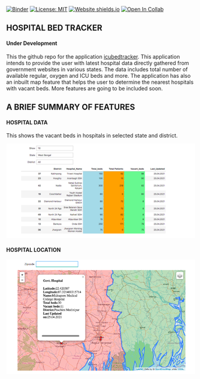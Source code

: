 [![Binder](https://mybinder.org/badge_logo.svg)](https://mybinder.org/v2/gh/hardikroutray/icutracker/HEAD)
[![License: MIT](https://img.shields.io/badge/License-MIT-yellow.svg)](https://opensource.org/licenses/MIT)
[![Website shields.io](https://img.shields.io/website-up-down-green-red/http/shields.io.svg)](http://icubedtracker.herokuapp.com)
[![Open In Collab](https://colab.research.google.com/assets/colab-badge.svg)](https://colab.research.google.com/github/hardikroutray/icutracker/blob/main/bedtracker.ipynb)



## HOSPITAL BED TRACKER

#### Under Development

This the github repo for the application [icubedtracker](https://icubedtracker.herokuapp.com). This application intends to provide the user with latest hospital data directly gathered from government websites in various states. The data includes total number of available regular, oxygen and ICU beds and more. The application has also an inbuilt map feature that helps the user to determine the nearest hospitals with vacant beds. More features are going to be included soon.

## A BRIEF SUMMARY OF FEATURES

#### HOSPITAL DATA

This shows the vacant beds in hospitals in selected state and district.  

![HOSPITAL BED INFO](https://github.com/hardikroutray/icutracker/blob/main/images/hospitaldata.png)


#### HOSPITAL LOCATION

![HOSPITAL BED INFO](https://github.com/hardikroutray/icutracker/blob/main/images/hospitalonmap.png)
